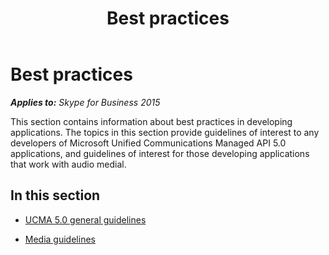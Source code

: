 ﻿---
title: Best practices
TOCTitle: Best practices
ms:assetid: db8473a3-12b9-4887-bb75-d0c03f96799d
ms:mtpsurl: https://msdn.microsoft.com/en-us/library/Dn466110(v=office.16)
ms:contentKeyID: 65240027
ms.date: 07/27/2015
mtps_version: v=office.16
---

# Best practices


_**Applies to:** Skype for Business 2015_

This section contains information about best practices in developing applications. The topics in this section provide guidelines of interest to any developers of Microsoft Unified Communications Managed API 5.0 applications, and guidelines of interest for those developing applications that work with audio medial.

## In this section

  - [UCMA 5.0 general guidelines](ucma-5-0-general-guidelines.md)

  - [Media guidelines](media-guidelines.md)

